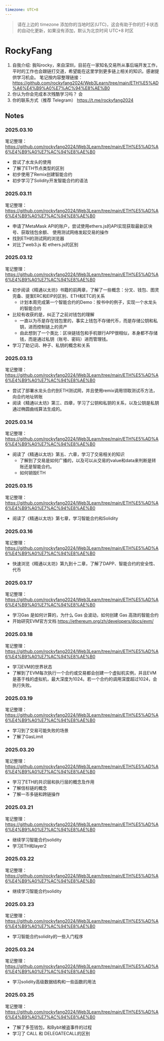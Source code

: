 ```yaml
---
timezone: UTC+8
---
```


> 请在上边的 timezone 添加你的当地时区(UTC)，这会有助于你的打卡状态的自动化更新，如果没有添加，默认为北京时间 UTC+8 时区


# RockyFang

1. 自我介绍: 我叫rocky，來自深圳，目前在一家知名交易所从事后端开发工作，平时的工作也会跟链打交道，希望能在这里学到更多链上相关的知识。感谢提供学习机会。
笔记按内容整理链接：https://github.com/rockyfang2024/Web3Learn/tree/main/ETH%E5%AD%A6%E4%B9%A0%E7%AC%94%E8%AE%B0
2. 你认为你会完成本次残酷学习吗？   会
3. 你的联系方式（推荐 Telegram）  https://t.me/rockyfang2024
## Notes

<!-- Content_START -->

### 2025.03.10

笔记整理：https://github.com/rockyfang2024/Web3Learn/tree/main/ETH%E5%AD%A6%E4%B9%A0%E7%AC%94%E8%AE%B0

- 尝试了水龙头的使用
- 了解了ETH节点类型的区别
- 初步使用了Remix创建智能合约
- 初步学习了Solidity开发智能合约的语法

### 2025.03.11

笔记整理：https://github.com/rockyfang2024/Web3Learn/tree/main/ETH%E5%AD%A6%E4%B9%A0%E7%AC%94%E8%AE%B0

- 申请了MetaMask API的账户，尝试使用ethers.js的API实现获取最新区块号、获取钱包余额、 使用测试网络发起交易的操作
- 找到ETH的测试网的浏览器
- 对比了web3.js 和 ethers.js的区别


### 2025.03.12

笔记整理：https://github.com/rockyfang2024/Web3Learn/tree/main/ETH%E5%AD%A6%E4%B9%A0%E7%AC%94%E8%AE%B0

- 初步阅读《精通以太坊》书籍的前两章，了解了一些概念：分叉、钱包、图灵完备、提案ERC和EIP的区别、ETH和ETC的关系
  - 计划本周完成第一个智能合约的Demo：按书中的例子，实现一个水龙头的智能合约
- 比较有收获的是，纠正了之前对钱包的理解
  - 一直以为币是存在钱包里的，事实上钱包不存储代币，而是存储公钥和私钥，进而控制链上的资产
  - 由此想到了一个类比：区块链钱包和手机银行APP很相似，本身都不存储钱，而是通过私钥（账号、密码）进而管理钱。
- 学习了助记词、种子、私钥的概念和关系

### 2025.03.13

笔记整理：https://github.com/rockyfang2024/Web3Learn/tree/main/ETH%E5%AD%A6%E4%B9%A0%E7%AC%94%E8%AE%B0

- 尝试了部署水龙头合约到ETH测试网，并且使用remix调用领取测试币方法，向合约地址转账
- 阅读《精通以太坊》第三、四章，学习了公钥和私钥的关系，以及公钥是私钥通过椭圆曲线算法生成的。

### 2025.03.14

笔记整理：https://github.com/rockyfang2024/Web3Learn/tree/main/ETH%E5%AD%A6%E4%B9%A0%E7%AC%94%E8%AE%B0

- 阅读了《精通以太坊》第五、六章，学习了交易相关的知识
  - 了解到了交易是如何广播的，以及可以从交易的value和data来判断是转账还是智能合约。
  - 如何销毁ETH

### 2025.03.15

笔记整理：https://github.com/rockyfang2024/Web3Learn/tree/main/ETH%E5%AD%A6%E4%B9%A0%E7%AC%94%E8%AE%B0

- 阅读了《精通以太坊》第七章，学习智能合约和Solidity

### 2025.03.16

笔记整理：https://github.com/rockyfang2024/Web3Learn/tree/main/ETH%E5%AD%A6%E4%B9%A0%E7%AC%94%E8%AE%B0

- 快速浏览《精通以太坊》第九到十二章，了解了DAPP、智能合约的安全性、代币

### 2025.03.17

笔记整理：https://github.com/rockyfang2024/Web3Learn/tree/main/ETH%E5%AD%A6%E4%B9%A0%E7%AC%94%E8%AE%B0

- 学习Gas 是如何计算的，为什么 Gas 会波动，如何创建 Gas 高效的智能合约
- 开始研究EVM官方文档 https://ethereum.org/zh/developers/docs/evm/

### 2025.03.18

笔记整理：https://github.com/rockyfang2024/Web3Learn/tree/main/ETH%E5%AD%A6%E4%B9%A0%E7%AC%94%E8%AE%B0

- 学习EVM的世界状态
- 了解到了EVM每次执行一个合约或交易都会创建一个虚拟机实例，并且EVM是基于栈的虚拟机，最大深度为1024。若一个合约的调用深度超过1024，会执行失败。


### 2025.03.19

笔记整理：https://github.com/rockyfang2024/Web3Learn/tree/main/ETH%E5%AD%A6%E4%B9%A0%E7%AC%94%E8%AE%B0

- 学习到了交易可能失败的场景
- 了解了GasLimit

### 2025.03.20

笔记整理：https://github.com/rockyfang2024/Web3Learn/tree/main/ETH%E5%AD%A6%E4%B9%A0%E7%AC%94%E8%AE%B0

- 学习了ETH的共识层和执行层的概念及作用
- 了解信标链的概念
- 了解一币多链和跨链操作

### 2025.03.21

笔记整理：https://github.com/rockyfang2024/Web3Learn/tree/main/ETH%E5%AD%A6%E4%B9%A0%E7%AC%94%E8%AE%B0

- 继续学习智能合约solidity
- 学习ETH和layer2

### 2025.03.22

笔记整理：https://github.com/rockyfang2024/Web3Learn/tree/main/ETH%E5%AD%A6%E4%B9%A0%E7%AC%94%E8%AE%B0

- 继续学习智能合约solidity

### 2025.03.23

笔记整理：https://github.com/rockyfang2024/Web3Learn/tree/main/ETH%E5%AD%A6%E4%B9%A0%E7%AC%94%E8%AE%B0

- 学习智能合约solidity的一些入门程序


### 2025.03.24

笔记整理：https://github.com/rockyfang2024/Web3Learn/tree/main/ETH%E5%AD%A6%E4%B9%A0%E7%AC%94%E8%AE%B0

- 学习solidity高级数据结构和一些函数的用法

### 2025.03.25

笔记整理：https://github.com/rockyfang2024/Web3Learn/tree/main/ETH%E5%AD%A6%E4%B9%A0%E7%AC%94%E8%AE%B0

- 了解了多签钱包，和Bybit被盗事件的过程
- 学习了 CALL 和 DELEGATECALL的区别

<!-- Content_END -->
